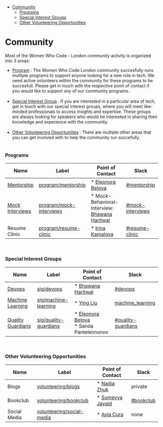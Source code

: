 - [Community](#community)
    - [Programs](#programs)
    - [Special Interest Groups](#special-interest-groups)
    - [Other Volunteering Opportunities](#other-volunteering-opportunities)

# Community

Most of the Women Who Code - London community activity is organized into 3 areas:

- [Program](#programs) : The Women Who Code London community succesfully runs multiple programs to support anyone looking for a new role in tech. We need active volunteers within the community for these programs to be succesfull. Please get in touch with the respective point of contact if you would like to support any of our community programs.<br></br>
- [Special Interest Group](#special-interest-groups) : If you are interested in a particular area of tech, get in touch with our special interest groups, where you will meet like-minded professionals to access insights and expertise. These groups are always looking for speakers who would be interested in sharing their knowledge and experience with the community.<br></br>
- [Other Volunteering Opportunities](#other-volunteering-opportunities) : There are multiple other areas that you can get involved with to help the community run succefully.<br></br>

### Programs

| Name | Label | Point of Contact | Slack |
|------|-------|--------|---------|
|[Mentorship](resources/mentorship/README.md) |[program/mentorship](https://github.com/WomenWhoCode/WWCode-London/labels/program%2Fmentorship)|* [Eleonora Belova](https://github.com/nora-weisser) |[#mentorship](https://wwcodelondon.slack.com/archives/CJ0S3FZK8)
|[Mock Interviews](resources/mock-interviews/)|[program/mock-interviews](https://github.com/WomenWhoCode/WWCode-London/labels/program%2Fmock-interviews)|* Mock-Behavioral-Interview: [Bhawana Haritwal](https://github.com/bharitwal) | [#mock-interviews](https://wwcodelondon.slack.com/archives/C03LFUH9W3X)
|Resume Clinic|[program/resume-clinic](https://github.com/WomenWhoCode/WWCode-London/labels/program%2Fresume-clinic)|* [Irina Kamalova](https://github.com/irenkamalova) |[#resume-clinic](https://wwcodelondon.slack.com/archives/C039W47EX9R)
<br>


### Special Interest Groups

| Name | Label | Point of Contact| Slack |
|------|-------|--------|---------|
|[Devops](resources/devops/README.md)|[sig/devops](https://github.com/WomenWhoCode/WWCode-London/labels/sig%2Fdevops)|* [Bhawana Haritwal](https://github.com/bharitwal)|[#devops](https://wwcodelondon.slack.com/archives/C040ZQEMS3D)|
|[Machine Learning](resources/machine-learning/README.md)|[sig/machine-learning](https://github.com/WomenWhoCode/WWCode-London/labels/sig%2Fmachine-learning)|* [Ying Liu](https://github.com/sophia172) | [machine_learning](https://wwcodelondon.slack.com/archives/C0320QG5TDL)|
|[Quality Guardians](resources/quality-guardians/README.md)|[sig/quality-guardians](https://github.com/WomenWhoCode/WWCode-London/labels/sig%2Fquality-guardians)|* [Eleonora Belova](https://github.com/nora-weisser)<br> * Sanda Panteleimonov |[#quality-guardians](https://wwcodelondon.slack.com/archives/C043LLPNVUG)
<br>


### Other Volunteering Opportunities

| Name | Label | Point of Contact| Slack |
|------|-------|--------|---------|
|Blogs|[volunteering/blogs](https://github.com/WomenWhoCode/WWCode-London/labels/volunteering%2Fblogs)|* [Nadia Zhuk](https://github.com/beetlehope)| private|
|Bookclub|[volunteering/bookclub](https://github.com/WomenWhoCode/WWCode-London/labels/volunteering%2Fbookclub)|* [Sumeyya Javaid](https://github.com/j4sum)| [#bookclub](https://wwcodelondon.slack.com/archives/C01RX3S1Z4Z)|
|Social Media|[volunteering/social-media](https://github.com/WomenWhoCode/WWCode-London/labels/volunteering%2Fsocial-media)|* [Ayla Cura](https://github.com/aylacura)| none |
